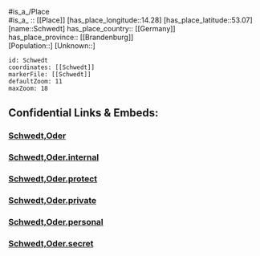 ﻿---
location: [53.07,14.28] 
mapzoom: [7,12] 
mapmarker: city 
type: City
tags:
- geo/City


SpocWebEntityId: 34104
isDeleted: false
confidential: public

---
#is_a_/Place  
#is_a_ :: [[Place]] 
[has_place_longitude::14.28] 
[has_place_latitude::53.07] 
[name::Schwedt] 
has_place_country:: [[Germany]]  
has_place_province:: [[Brandenburg]]  
[Population::] 
[Unknown::] 


```leaflet
id: Schwedt
coordinates: [[Schwedt]] 
markerFile: [[Schwedt]] 
defaultZoom: 11 
maxZoom: 18
```


## Confidential Links & Embeds: 

### [Schwedt,Oder](/_public/Earth/Continent/Europe/Europe~Central/Germany/Germany~East/Brandenburg/counties~Brandenburg/Uckermark/cities~Uckermark/Schwedt,Oder.md) 

### [Schwedt,Oder.internal](/_internal/Earth/Continent/Europe/Europe~Central/Germany/Germany~East/Brandenburg/counties~Brandenburg/Uckermark/cities~Uckermark/Schwedt,Oder.internal.md) 

### [Schwedt,Oder.protect](/_protect/Earth/Continent/Europe/Europe~Central/Germany/Germany~East/Brandenburg/counties~Brandenburg/Uckermark/cities~Uckermark/Schwedt,Oder.protect.md) 

### [Schwedt,Oder.private](/_private/Earth/Continent/Europe/Europe~Central/Germany/Germany~East/Brandenburg/counties~Brandenburg/Uckermark/cities~Uckermark/Schwedt,Oder.private.md) 

### [Schwedt,Oder.personal](/_personal/Earth/Continent/Europe/Europe~Central/Germany/Germany~East/Brandenburg/counties~Brandenburg/Uckermark/cities~Uckermark/Schwedt,Oder.personal.md) 

### [Schwedt,Oder.secret](/_secret/Earth/Continent/Europe/Europe~Central/Germany/Germany~East/Brandenburg/counties~Brandenburg/Uckermark/cities~Uckermark/Schwedt,Oder.secret.md) 
